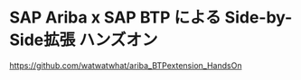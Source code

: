 # SAP Ariba x SAP BTP による Side-by-Side拡張 ハンズオン

https://github.com/watwatwhat/ariba_BTPextension_HandsOn
